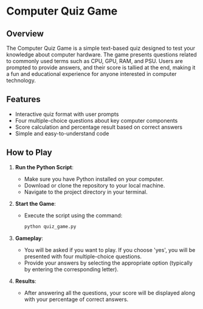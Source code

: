 # Computer Quiz Game

## Overview

The Computer Quiz Game is a simple text-based quiz designed to test your knowledge about computer hardware. The game presents questions related to commonly used terms such as CPU, GPU, RAM, and PSU. Users are prompted to provide answers, and their score is tallied at the end, making it a fun and educational experience for anyone interested in computer technology.

## Features

- Interactive quiz format with user prompts
- Four multiple-choice questions about key computer components
- Score calculation and percentage result based on correct answers
- Simple and easy-to-understand code

## How to Play

1. **Run the Python Script**:
   - Make sure you have Python installed on your computer.
   - Download or clone the repository to your local machine.
   - Navigate to the project directory in your terminal.

2. **Start the Game**:
   - Execute the script using the command:
     ```bash
     python quiz_game.py
     ```

3. **Gameplay**:
   - You will be asked if you want to play. If you choose 'yes', you will be presented with four multiple-choice questions.
   - Provide your answers by selecting the appropriate option (typically by entering the corresponding letter).

4. **Results**:
   - After answering all the questions, your score will be displayed along with your percentage of correct answers.



